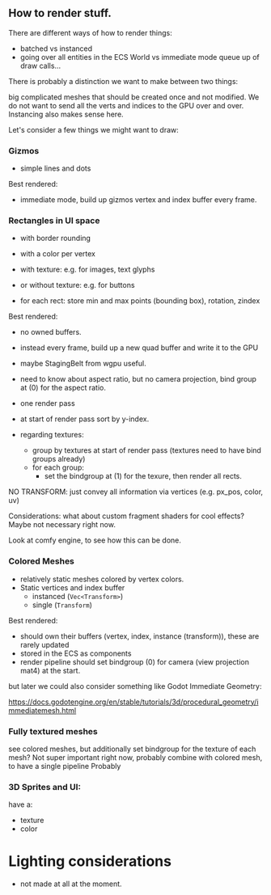 ## How to render stuff.

There are different ways of how to render things:

- batched vs instanced
- going over all entities in the ECS World vs immediate mode queue up of draw calls...

There is probably a distinction we want to make between two things:

big complicated meshes that should be created once and not modified.
We do not want to send all the verts and indices to the GPU over and over.
Instancing also makes sense here.

Let's consider a few things we might want to draw:

### Gizmos

- simple lines and dots

Best rendered:

- immediate mode, build up gizmos vertex and index buffer every frame.

### Rectangles in UI space

- with border rounding
- with a color per vertex
- with texture: e.g. for images, text glyphs
- or without texture: e.g. for buttons

- for each rect: store min and max points (bounding box), rotation, zindex

Best rendered:

- no owned buffers.
- instead every frame, build up a new quad buffer and write it to the GPU
- maybe StagingBelt from wgpu useful.
- need to know about aspect ratio, but no camera projection, bind group at (0) for the aspect ratio.

- one render pass
- at start of render pass sort by y-index.
- regarding textures:
  - group by textures at start of render pass (textures need to have bind groups already)
  - for each group:
    - set the bindgroup at (1) for the texure, then render all rects.

NO TRANSFORM: just convey all information via vertices (e.g. px_pos, color, uv)

Considerations:
what about custom fragment shaders for cool effects? Maybe not necessary right now.

Look at comfy engine, to see how this can be done.

### Colored Meshes

- relatively static meshes colored by vertex colors.
- Static vertices and index buffer
  - instanced (`Vec<Transform>`)
  - single (`Transform`)

Best rendered:

- should own their buffers (vertex, index, instance (transform)), these are rarely updated
- stored in the ECS as components
- render pipeline should set bindgroup (0) for camera (view projection mat4) at the start.

but later we could also consider something like Godot Immediate Geometry:

https://docs.godotengine.org/en/stable/tutorials/3d/procedural_geometry/immediatemesh.html

### Fully textured meshes

see colored meshes, but additionally set bindgroup for the texture of each mesh?
Not super important right now, probably combine with colored mesh, to have a single pipeline
Probably

### 3D Sprites and UI:

have a:

- texture
- color

# Lighting considerations

- not made at all at the moment.
